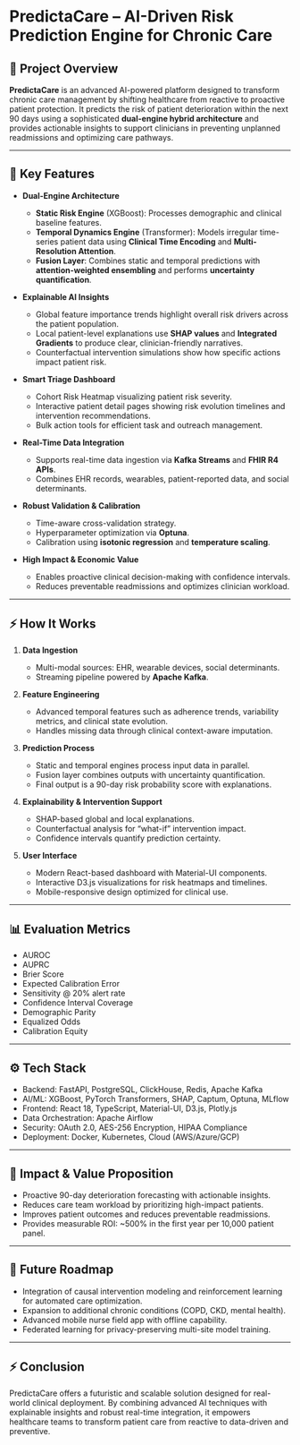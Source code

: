# PredictaCare – AI-Driven Risk Prediction Engine for Chronic Care

## 🚀 Project Overview

**PredictaCare** is an advanced AI-powered platform designed to transform chronic care management by shifting healthcare from reactive to proactive patient protection. It predicts the risk of patient deterioration within the next 90 days using a sophisticated **dual-engine hybrid architecture** and provides actionable insights to support clinicians in preventing unplanned readmissions and optimizing care pathways.

---

## 🎯 Key Features

- **Dual-Engine Architecture**
  - **Static Risk Engine** (XGBoost): Processes demographic and clinical baseline features.
  - **Temporal Dynamics Engine** (Transformer): Models irregular time-series patient data using **Clinical Time Encoding** and **Multi-Resolution Attention**.
  - **Fusion Layer**: Combines static and temporal predictions with **attention-weighted ensembling** and performs **uncertainty quantification**.

- **Explainable AI Insights**
  - Global feature importance trends highlight overall risk drivers across the patient population.
  - Local patient-level explanations use **SHAP values** and **Integrated Gradients** to produce clear, clinician-friendly narratives.
  - Counterfactual intervention simulations show how specific actions impact patient risk.

- **Smart Triage Dashboard**
  - Cohort Risk Heatmap visualizing patient risk severity.
  - Interactive patient detail pages showing risk evolution timelines and intervention recommendations.
  - Bulk action tools for efficient task and outreach management.

- **Real-Time Data Integration**
  - Supports real-time data ingestion via **Kafka Streams** and **FHIR R4 APIs**.
  - Combines EHR records, wearables, patient-reported data, and social determinants.

- **Robust Validation & Calibration**
  - Time-aware cross-validation strategy.
  - Hyperparameter optimization via **Optuna**.
  - Calibration using **isotonic regression** and **temperature scaling**.

- **High Impact & Economic Value**
  - Enables proactive clinical decision-making with confidence intervals.
  - Reduces preventable readmissions and optimizes clinician workload.

---

## ⚡️ How It Works

1. **Data Ingestion**
   - Multi-modal sources: EHR, wearable devices, social determinants.
   - Streaming pipeline powered by **Apache Kafka**.

2. **Feature Engineering**
   - Advanced temporal features such as adherence trends, variability metrics, and clinical state evolution.
   - Handles missing data through clinical context-aware imputation.

3. **Prediction Process**
   - Static and temporal engines process input data in parallel.
   - Fusion layer combines outputs with uncertainty quantification.
   - Final output is a 90-day risk probability score with explanations.

4. **Explainability & Intervention Support**
   - SHAP-based global and local explanations.
   - Counterfactual analysis for “what-if” intervention impact.
   - Confidence intervals quantify prediction certainty.

5. **User Interface**
   - Modern React-based dashboard with Material-UI components.
   - Interactive D3.js visualizations for risk heatmaps and timelines.
   - Mobile-responsive design optimized for clinical use.

---

## 📊 Evaluation Metrics

- AUROC
- AUPRC
- Brier Score
- Expected Calibration Error
- Sensitivity @ 20% alert rate
- Confidence Interval Coverage
- Demographic Parity
- Equalized Odds
- Calibration Equity

---

## ⚙️ Tech Stack

- Backend: FastAPI, PostgreSQL, ClickHouse, Redis, Apache Kafka
- AI/ML: XGBoost, PyTorch Transformers, SHAP, Captum, Optuna, MLflow
- Frontend: React 18, TypeScript, Material-UI, D3.js, Plotly.js
- Data Orchestration: Apache Airflow
- Security: OAuth 2.0, AES-256 Encryption, HIPAA Compliance
- Deployment: Docker, Kubernetes, Cloud (AWS/Azure/GCP)

---

## 🎯 Impact & Value Proposition

- Proactive 90-day deterioration forecasting with actionable insights.
- Reduces care team workload by prioritizing high-impact patients.
- Improves patient outcomes and reduces preventable readmissions.
- Provides measurable ROI: ~500% in the first year per 10,000 patient panel.

---

## 🔮 Future Roadmap

- Integration of causal intervention modeling and reinforcement learning for automated care optimization.
- Expansion to additional chronic conditions (COPD, CKD, mental health).
- Advanced mobile nurse field app with offline capability.
- Federated learning for privacy-preserving multi-site model training.

---

## ⚡️ Conclusion

PredictaCare offers a futuristic and scalable solution designed for real-world clinical deployment. By combining advanced AI techniques with explainable insights and robust real-time integration, it empowers healthcare teams to transform patient care from reactive to data-driven and preventive.

